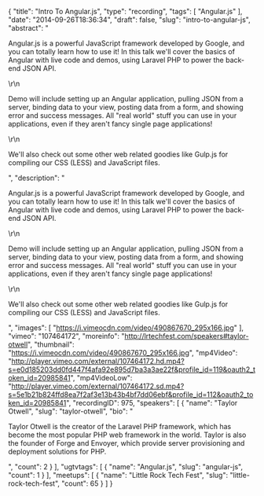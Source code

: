 {
  "title": "Intro To Angular.js",
  "type": "recording",
  "tags": [
    "Angular.js"
  ],
  "date": "2014-09-26T18:36:34",
  "draft": false,
  "slug": "intro-to-angular-js",
  "abstract": "<p>Angular.js is a powerful JavaScript framework developed by Google, and you can totally learn how to use it! In this talk we'll cover the basics of Angular with live code and demos, using Laravel PHP to power the back-end JSON API.</p>\r\n<p>Demo will include setting up an Angular application, pulling JSON from a server, binding data to your view, posting data from a form, and showing error and success messages. All \"real world\" stuff you can use in your applications, even if they aren't fancy single page applications!</p>\r\n<p>We'll also check out some other web related goodies like Gulp.js for compiling our CSS (LESS) and JavaScript files.</p>",
  "description": "<p>Angular.js is a powerful JavaScript framework developed by Google, and you can totally learn how to use it! In this talk we'll cover the basics of Angular with live code and demos, using Laravel PHP to power the back-end JSON API.</p>\r\n<p>Demo will include setting up an Angular application, pulling JSON from a server, binding data to your view, posting data from a form, and showing error and success messages. All \"real world\" stuff you can use in your applications, even if they aren't fancy single page applications!</p>\r\n<p>We'll also check out some other web related goodies like Gulp.js for compiling our CSS (LESS) and JavaScript files.</p>",
  "images": [
    "https://i.vimeocdn.com/video/490867670_295x166.jpg"
  ],
  "vimeo": "107464172",
  "moreinfo": "http://lrtechfest.com/speakers#taylor-otwell",
  "thumbnail": "https://i.vimeocdn.com/video/490867670_295x166.jpg",
  "mp4Video": "http://player.vimeo.com/external/107464172.hd.mp4?s=e0d185203dd0fd447f4afa92e895d7ba3a3ae22f&profile_id=119&oauth2_token_id=20985841",
  "mp4VideoLow": "http://player.vimeo.com/external/107464172.sd.mp4?s=5e1b21b824ffd8ea7f2af3e13b43b4bf7dd06ebf&profile_id=112&oauth2_token_id=20985841",
  "recordingID": 975,
  "speakers": [
    {
      "name": "Taylor Otwell",
      "slug": "taylor-otwell",
      "bio": "<p>Taylor Otwell is the creator of the Laravel PHP framework, which has become the most popular PHP web framework in the world. Taylor is also the founder of Forge and Envoyer, which provide server provisioning and deployment solutions for PHP.</p>",
      "count": 2
    }
  ],
  "ugtvtags": [
    {
      "name": "Angular.js",
      "slug": "angular-js",
      "count": 1
    }
  ],
  "meetups": [
    {
      "name": "Little Rock Tech Fest",
      "slug": "little-rock-tech-fest",
      "count": 65
    }
  ]
}